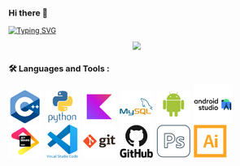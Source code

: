 ### Hi there 👋

<!--
**abobakrabdallah/abobakrabdallah** is a ✨ _special_ ✨ repository because its `README.md` (this file) appears on your GitHub profile.

Here are some ideas to get you started:

- 🔭 I’m currently working on ...
- 🌱 I’m currently learning ...
- 👯 I’m looking to collaborate on ...
- 🤔 I’m looking for help with ...
- 💬 Ask me about ...
- 📫 How to reach me: ...
- 😄 Pronouns: ...
- ⚡ Fun fact: ...
-->
[![Typing SVG](https://readme-typing-svg.demolab.com?font=Fira+Code&pause=1000&width=435&lines=Android+Developer)](https://git.io/typing-svg)

<div id="header" align="center">
  <img src="https://media.giphy.com/media/smGCEo5zsAXtK4bqAT/giphy.gif" width="200"/>
</div>

### :hammer_and_wrench: Languages and Tools :
<div>
   <img src="https://github.com/devicons/devicon/blob/master/icons/cplusplus/cplusplus-original.svg" title="C++" alt="C++" width="65" height="65"/>&nbsp;
   <img src="https://github.com/devicons/devicon/blob/master/icons/python/python-original-wordmark.svg" title="python" alt="python" width="65" height="65"/>&nbsp;
   <img src="https://github.com/devicons/devicon/blob/master/icons/kotlin/kotlin-original.svg" title="kotlin" alt="kotlin" width="65" height="65"/>&nbsp;
   <img src="https://github.com/devicons/devicon/blob/master/icons/mysql/mysql-original-wordmark.svg" title="mysql" alt="mysql" width="65" height="65"/>&nbsp;
   <img src="https://github.com/devicons/devicon/blob/master/icons/android/android-original-wordmark.svg" title="android" alt="android" width="65" height="65"/>&nbsp;
   <img src="https://github.com/devicons/devicon/blob/master/icons/androidstudio/androidstudio-original-wordmark.svg" title="androidstudio" alt="androidstudio" width="75" height="75"/>&nbsp;
   <img src="https://github.com/devicons/devicon/blob/master/icons/jetbrains/jetbrains-original.svg" title="jetbrains" alt="jetbrains" width="65" height="65"/>&nbsp;
   <img src="https://github.com/devicons/devicon/blob/master/icons/vscode/vscode-original-wordmark.svg" title="vscode" alt="vscode" width="65" height="65"/>&nbsp;
   <img src="https://github.com/devicons/devicon/blob/master/icons/git/git-original-wordmark.svg" title="git" alt="git" width="65" height="65"/>&nbsp;
   <img src="https://github.com/devicons/devicon/blob/master/icons/github/github-original-wordmark.svg" title="Github" alt="GitHub" width="65" height="65"/>&nbsp; 
   <img src="https://github.com/devicons/devicon/blob/master/icons/photoshop/photoshop-line.svg" title="photoshop" alt="photoshop" width="65" height="65"/>&nbsp;
   <img src="https://github.com/devicons/devicon/blob/master/icons/illustrator/illustrator-line.svg" title="illustrator" alt="illustrator" width="65" height="65"/>&nbsp;
</div>
